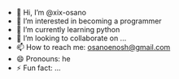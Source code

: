 - 👋 Hi, I’m @xix-osano
- 👀 I’m interested in becoming a programmer
- 🌱 I’m currently learning python
- 💞️ I’m looking to collaborate on ...
- 📫 How to reach me: osanoenosh@gmail.com 
- 😄 Pronouns: he
- ⚡ Fun fact: ...

<!---
xix-osano/xix-osano is a ✨ special ✨ repository because its `README.md` (this file) appears on your GitHub profile.
You can click the Preview link to take a look at your changes.
--->
